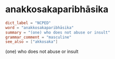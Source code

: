 # anakkosakaparibhāsika

``` toml
dict_label = "NCPED"
word = "anakkosakaparibhāsika"
summary = "(one) who does not abuse or insult"
grammar_comment = "masculine"
see_also = ["akkosaka"]
```

(one) who does not abuse or insult

